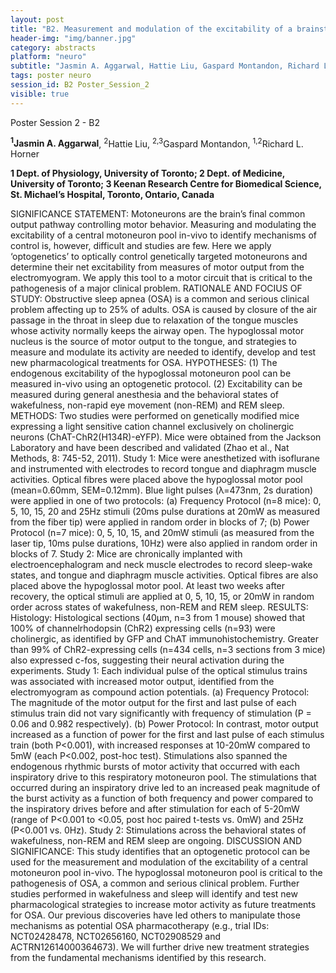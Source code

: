 ```yaml
---
layout: post
title: "B2. Measurement and modulation of the excitability of a brainstem motoneuron pool in-vivo"
header-img: "img/banner.jpg"
category: abstracts
platform: "neuro"
subtitle: "Jasmin A. Aggarwal, Hattie Liu, Gaspard Montandon, Richard L. Horner"
tags: poster neuro
session_id: B2 Poster_Session_2
visible: true
---
```

Poster Session 2 - B2

**<sup>1</sup>Jasmin A. Aggarwal**, <sup>2</sup>Hattie Liu, <sup>2,3</sup>Gaspard Montandon, <sup>1,2</sup>Richard L. Horner

__1 Dept. of Physiology, University of Toronto; 2 Dept. of Medicine, University of Toronto; 3 Keenan Research Centre for Biomedical Science, St. Michael’s Hospital, Toronto, Ontario, Canada__

SIGNIFICANCE STATEMENT: Motoneurons are the brain’s final common output pathway controlling motor behavior. Measuring and modulating the excitability of a central motoneuron pool in-vivo to identify mechanisms of control is, however, difficult and studies are few. Here we apply ‘optogenetics’ to optically control genetically targeted motoneurons and determine their net excitability from measures of motor output from the electromyogram. We apply this tool to a motor circuit that is critical to the pathogenesis of a major clinical problem. 
RATIONALE AND FOCIUS OF STUDY: Obstructive sleep apnea (OSA) is a common and serious clinical problem affecting up to 25% of adults. OSA is caused by closure of the air passage in the throat in sleep due to relaxation of the tongue muscles whose activity normally keeps the airway open. The hypoglossal motor nucleus is the source of motor output to the tongue, and strategies to measure and modulate its activity are needed to identify, develop and test new pharmacological treatments for OSA.
HYPOTHESES: (1) The endogenous excitability of the hypoglossal motoneuron pool can be measured in-vivo using an optogenetic protocol. (2) Excitability can be measured during general anesthesia and the behavioral states of wakefulness, non-rapid eye movement (non-REM) and REM sleep. 
METHODS: Two studies were performed on genetically modified mice expressing a light sensitive cation channel exclusively on cholinergic neurons (ChAT-ChR2(H134R)-eYFP). Mice were obtained from the Jackson Laboratory and have been described and validated (Zhao et al., Nat Methods, 8: 745-52, 2011). 
Study 1: Mice were anesthetized with isoflurane and instrumented with electrodes to record tongue and diaphragm muscle activities. Optical fibres were placed above the hypoglossal motor pool (mean=0.60mm, SEM=0.12mm). Blue light pulses (λ=473nm, 2s duration) were applied in one of two protocols: (a) Frequency Protocol (n=8 mice): 0, 5, 10, 15, 20 and 25Hz stimuli (20ms pulse durations at 20mW as measured from the fiber tip) were applied in random order in blocks of 7; (b) Power Protocol (n=7 mice): 0, 5, 10, 15, and 20mW stimuli (as measured from the laser tip, 10ms pulse durations, 10Hz) were also applied in random order in blocks of 7. 
Study 2: Mice are chronically implanted with electroencephalogram and neck muscle electrodes to record sleep-wake states, and tongue and diaphragm muscle activities. Optical fibres are also placed above the hypoglossal motor pool. At least two weeks after recovery, the optical stimuli are applied at 0, 5, 10, 15, or 20mW in random order across states of wakefulness, non-REM and REM sleep. 
RESULTS: Histology: Histological sections (40μm, n=3 from 1 mouse) showed that 100% of channelrhodopsin (ChR2) expressing cells (n=93) were cholinergic, as identified by GFP and ChAT immunohistochemistry. Greater than 99% of ChR2-expressing cells (n=434 cells, n=3 sections from 3 mice) also expressed c-fos, suggesting their neural activation during the experiments. Study 1: Each individual pulse of the optical stimulus trains was associated with increased motor output, identified from the electromyogram as compound action potentials. (a) Frequency Protocol: The magnitude of the motor output for the first and last pulse of each stimulus train did not vary significantly with frequency of stimulation (P = 0.06 and 0.982 respectively). (b) Power Protocol: In contrast, motor output increased as a function of power for the first and last pulse of each stimulus train (both P<0.001), with increased responses at 10-20mW compared to 5mW (each P<0.002, post-hoc test). Stimulations also spanned the endogenous rhythmic bursts of motor activity that occurred with each inspiratory drive to this respiratory motoneuron pool.  The stimulations that occurred during an inspiratory drive led to an increased peak magnitude of the burst activity as a function of both frequency and power compared to the inspiratory drives before and after stimulation for each of 5-20mW (range of P<0.001 to <0.05, post hoc paired t-tests vs. 0mW) and 25Hz (P<0.001 vs. 0Hz). Study 2: Stimulations across the behavioral states of wakefulness, non-REM and REM sleep are ongoing.
DISCUSSION AND SIGNIFICANCE: This study identifies that an optogenetic protocol can be used for the measurement and modulation of the excitability of a central motoneuron pool in-vivo. The hypoglossal motoneuron pool is critical to the pathogenesis of OSA, a common and serious clinical problem. Further studies performed in wakefulness and sleep will identify and test new pharmacological strategies to increase motor activity as future treatments for OSA. Our previous discoveries have led others to manipulate those mechanisms as potential OSA pharmacotherapy (e.g., trial IDs: NCT02428478, NCT02656160, NCT02908529 and ACTRN12614000364673). We will further drive new treatment strategies from the fundamental mechanisms identified by this research.